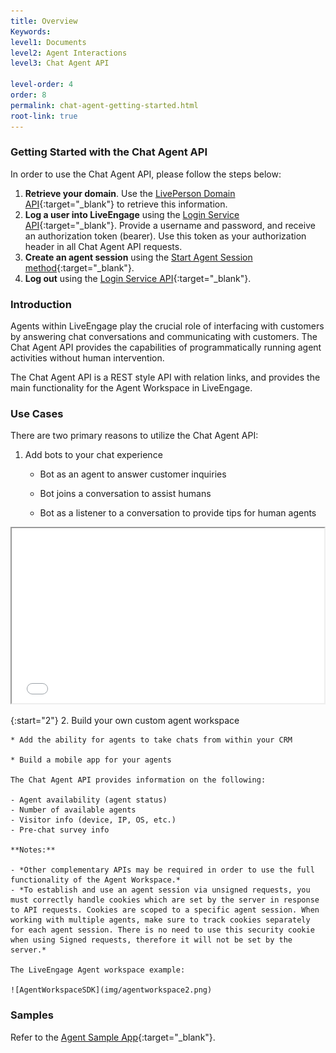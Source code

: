 ```yaml
---
title: Overview
Keywords:
level1: Documents
level2: Agent Interactions
level3: Chat Agent API

level-order: 4
order: 8
permalink: chat-agent-getting-started.html
root-link: true
---
```

### Getting Started with the Chat Agent API

In order to use the Chat Agent API, please follow the steps below:

1. **Retrieve your domain**. Use the [LivePerson Domain API](agent-domain-domain-api.html){:target="_blank"} to retrieve this information.
2. **Log a user into LiveEngage** using the [Login Service API](login-getting-started.html){:target="_blank"}. Provide a username and password, and receive an authorization token (bearer). Use this token as your authorization header in all Chat Agent API requests.
3. **Create an agent session** using the [Start Agent Session method](agent-start-agent-session.html){:target="_blank"}.
4. **Log out** using the [Login Service API](login-getting-started.html){:target="_blank"}.

### Introduction

Agents within LiveEngage play the crucial role of interfacing with customers by answering chat conversations and communicating with customers. The Chat Agent API provides the capabilities of programmatically running agent activities without human intervention.

The Chat Agent API is a REST style API with relation links, and provides the main functionality for the Agent Workspace in LiveEngage. 

### Use Cases

There are two primary reasons to utilize the Chat Agent API:

1. Add bots to your chat experience

	* Bot as an agent to answer customer inquiries

	* Bot joins a conversation to assist humans

	* Bot as a listener to a conversation to provide tips for human agents

<iframe src="//players.brightcove.net/902047215001/default_default/index.html?videoId=5348329763001" allowfullscreen webkitallowfullscreen mozallowfullscreen height="280" width="500"></iframe> 

{:start="2"}
2. Build your own custom agent workspace

	* Add the ability for agents to take chats from within your CRM

	* Build a mobile app for your agents

	The Chat Agent API provides information on the following:

	- Agent availability (agent status)
	- Number of available agents
	- Visitor info (device, IP, OS, etc.)
	- Pre-chat survey info

	**Notes:**

	- *Other complementary APIs may be required in order to use the full functionality of the Agent Workspace.*
	- *To establish and use an agent session via unsigned requests, you must correctly handle cookies which are set by the server in response to API requests. Cookies are scoped to a specific agent session. When working with multiple agents, make sure to track cookies separately for each agent session. There is no need to use this security cookie when using Signed requests, therefore it will not be set by the server.*

	The LiveEngage Agent workspace example:

	![AgentWorkspaceSDK](img/agentworkspace2.png)

### Samples

Refer to the [Agent Sample App](https://github.com/LivePersonInc/agent-sample-app){:target="_blank"}.





